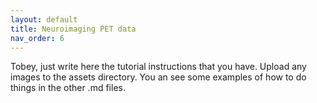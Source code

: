 ```yaml
---
layout: default
title: Neuroimaging PET data
nav_order: 6
---
```


Tobey, just write here the tutorial instructions that you have. Upload any images to the assets directory. You an see some examples of how to do things in the other .md files.
